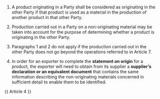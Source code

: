 <!--### Cumulation of origin
//-->
1. A product originating in a Party shall be considered as originating in the other Party if that product is used as a material in the production of another product in that other Party.

2. Production carried out in a Party on a non-originating material may be taken into account for the purpose of determining whether a product is originating in the other Party.

3. Paragraphs 1 and 2 do not apply if the production carried out in the other Party does not go beyond the operations referred to in Article 7.

4. In order for an exporter to complete the **statement on origin** for a product, the exporter will need to obtain from its supplier a **supplier’s declaration or an equivalent document** that contains the same information describing the non-originating materials concerned in sufficient detail to enable them to be identified.

{{ Article 4 }}
